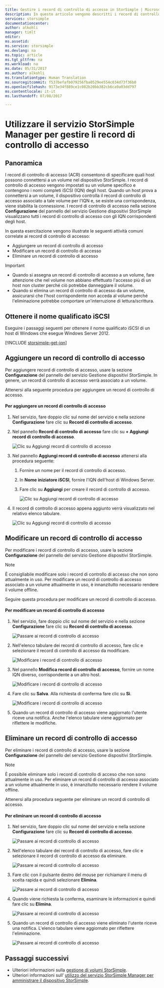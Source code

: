 ```yaml
---
title: Gestire i record di controllo di accesso in StorSimple | Microsoft Docs
description: In questo articolo vengono descritti i record di controllo di accesso (ACR) che consentono di specificare quali host possono connettersi a un volume nel dispositivo StorSimple.
services: storsimple
documentationcenter: 
author: alkohli
manager: timlt
editor: 
ms.assetid: 
ms.service: storsimple
ms.devlang: na
ms.topic: article
ms.tgt_pltfrm: na
ms.workload: na
ms.date: 05/31/2017
ms.author: alkohli
ms.translationtype: Human Translation
ms.sourcegitcommit: f537befafb079256fba0529ee554c034d73f36b0
ms.openlocfilehash: 9173e34f889ce1c082b20bb382cb6ca9a03dd797
ms.contentlocale: it-it
ms.lasthandoff: 07/08/2017

---
```

# <a name="use-the-storsimple-manager-service-to-manage-access-control-records"></a>Utilizzare il servizio StorSimple Manager per gestire li record di controllo di accesso

## <a name="overview"></a>Panoramica
I record di controllo di accesso (ACR) consentono di specificare quali host possono connettersi a un volume nel dispositivo StorSimple. I record di controllo di accesso vengono impostati su un volume specifico e contengono i nomi completi iSCSI (IQN) degli host. Quando un host prova a connettersi a un volume, il dispositivo controlla il record di controllo di accesso associato a tale volume per l'IQN e, se esiste una corrispondenza, viene stabilita la connessione. I record di controllo di accesso nella sezione **Configurazione** del pannello del servizio Gestione dispositivi StorSimple visualizzano tutti i record di controllo di accesso con gli IQN corrispondenti degli host.

In questa esercitazione vengono illustrate le seguenti attività comuni correlate ai record di controllo di accesso:

* Aggiungere un record di controllo di accesso
* Modificare un record di controllo di accesso
* Eliminare un record di controllo di accesso

> [!IMPORTANT]
> * Quando si assegna un record di controllo di accesso a un volume, fare attenzione che nel volume non abbiano effettuato l'accesso più di un host non cluster perché ciò potrebbe danneggiare il volume.
> * Quando si elimina un record di controllo di accesso da un volume, assicurarsi che l'host corrispondente non acceda al volume perché l'eliminazione potrebbe comportare un'interruzione di lettura/scrittura.

## <a name="get-the-iqn"></a>Ottenere il nome qualificato iSCSI

Eseguire i passaggi seguenti per ottenere il nome qualificato iSCSI di un host di Windows che esegue Windows Server 2012.

[!INCLUDE [storsimple-get-iqn](../../includes/storsimple-get-iqn.md)]


## <a name="add-an-access-control-record"></a>Aggiungere un record di controllo di accesso
Per aggiungere record di controllo di accesso, usare la sezione **Configurazione** del pannello del servizio Gestione dispositivi StorSimple. In genere, un record di controllo di accesso verrà associato a un volume.

Attenersi alla seguente procedura per aggiungere un record di controllo di accesso.

#### <a name="to-add-an-acr"></a>Per aggiungere un record di controllo di accesso

1. Nel servizio, fare doppio clic sul nome del servizio e nella sezione **Configurazione** fare clic su **Record di controllo di accesso**.
2. Nel pannello **Record di controllo di accesso** fare clic su **+ Aggiungi record di controllo di accesso**.

    ![Clic su Aggiungi record di controllo di accesso](./media/storsimple-8000-manage-acrs/createacr1.png)

3. Nel pannello **Aggiungi record di controllo di accesso** attenersi alla procedura seguente:

    1. Fornire un nome per il record di controllo di accesso.
    
    2. In **Nome iniziatore iSCSI**, fornire l'IQN dell'host di Windows Server.

    3. Fare clic su **Aggiungi** per creare il record di controllo di accesso.

        ![Clic su Aggiungi record di controllo di accesso](./media/storsimple-8000-manage-acrs/createacr2.png)

4.  Il record di controllo di accesso appena aggiunto verrà visualizzato nel relativo elenco tabulare.

    ![Clic su Aggiungi record di controllo di accesso](./media/storsimple-8000-manage-acrs/createacr5.png)


## <a name="edit-an-access-control-record"></a>Modificare un record di controllo di accesso
Per modificare i record di controllo di accesso, usare la sezione **Configurazione** del pannello del servizio Gestione dispositivi StorSimple.

> [!NOTE]
> È consigliabile modificare solo i record di controllo di accesso che non sono attualmente in uso. Per modificare un record di controllo di accesso associato a un volume attualmente in uso, è innanzitutto necessario rendere il volume offline.

Seguire questa procedura per modificare un record di controllo di accesso.

#### <a name="to-edit-an-access-control-record"></a>Per modificare un record di controllo di accesso
1.  Nel servizio, fare doppio clic sul nome del servizio e nella sezione **Configurazione** fare clic su **Record di controllo di accesso**.

    ![Passare ai record di controllo di accesso](./media/storsimple-8000-manage-acrs/createacr1.png)

2. Nell'elenco tabulare dei record di controllo di accesso, fare clic e selezionare il record di controllo di accesso da modificare.

    ![Modificare i record di controllo di accesso](./media/storsimple-8000-manage-acrs/editacr1.png)

3. Nel pannello **Modifica record di controllo di accesso**, fornire un nome IQN diverso, corrispondente a un altro host.

    ![Modificare i record di controllo di accesso](./media/storsimple-8000-manage-acrs/editacr2.png)

4. Fare clic su **Salva**. Alla richiesta di conferma fare clic su **Sì**. 

    ![Modificare i record di controllo di accesso](./media/storsimple-8000-manage-acrs/editacr3.png)

5. Quando un record di controllo di accesso viene aggiornato l'utente riceve una notifica. Anche l'elenco tabulare viene aggiornato per riflettere le modifiche.

   
## <a name="delete-an-access-control-record"></a>Eliminare un record di controllo di accesso
Per eliminare i record di controllo di accesso, usare la sezione **Configurazione** del pannello del servizio Gestione dispositivi StorSimple.

> [!NOTE]
> È possibile eliminare solo i record di controllo di acceso che non sono attualmente in uso. Per eliminare un record di controllo di accesso associato a un volume attualmente in uso, è innanzitutto necessario rendere il volume offline.

Attenersi alla procedura seguente per eliminare un record di controllo di accesso.

#### <a name="to-delete-an-access-control-record"></a>Per eliminare un record di controllo di accesso
1.  Nel servizio, fare doppio clic sul nome del servizio e nella sezione **Configurazione** fare clic su **Record di controllo di accesso**.

    ![Passare ai record di controllo di accesso](./media/storsimple-8000-manage-acrs/createacr1.png)

2. Nell'elenco tabulare dei record di controllo di accesso, fare clic e selezionare il record di controllo di accesso da eliminare.

    ![Passare ai record di controllo di accesso](./media/storsimple-8000-manage-acrs/deleteacr1.png)

3. Fare clic con il pulsante destro del mouse per richiamare il menu di scelta rapida e quindi selezionare **Elimina**.

    ![Passare ai record di controllo di accesso](./media/storsimple-8000-manage-acrs/deleteacr2.png)

4. Quando viene richiesta la conferma, esaminare le informazioni e quindi fare clic su **Elimina**.

    ![Passare ai record di controllo di accesso](./media/storsimple-8000-manage-acrs/deleteacr3.png)

5. Quando un record di controllo di accesso viene eliminato l'utente riceve una notifica. L'elenco tabulare viene aggiornato per riflettere l'eliminazione.

    ![Passare ai record di controllo di accesso](./media/storsimple-8000-manage-acrs/deleteacr5.png)

## <a name="next-steps"></a>Passaggi successivi
* Ulteriori informazioni sulla [gestione di volumi StorSimple](storsimple-8000-manage-volumes-u2.md).
* Ulteriori informazioni sull’ [utilizzo del servizio StorSimple Manager per amministrare il dispositivo StorSimple](storsimple-8000-manager-service-administration.md).


